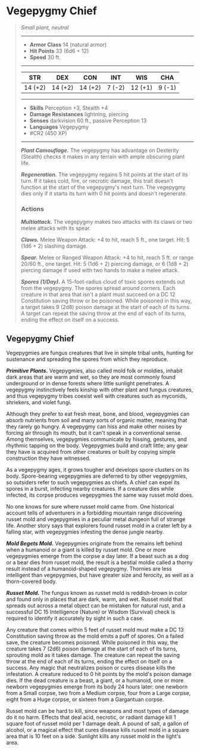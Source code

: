 # Vegepygmy Chief
>*Small plant, neutral*
>___
>- **Armor Class** 14 (natural armor)
>- **Hit Points** 33 (6d6 + 12)
>- **Speed** 30 ft.
>___
>|STR|DEX|CON|INT|WIS|CHA|
>|:---:|:---:|:---:|:---:|:---:|:---:|
>|14 (+2)|14 (+2)|14 (+2)|7 (-2)|12 (+1)|9 (-1)|
>___
>- **Skills** Perception +3, Stealth +4
>- **Damage Resistances** lightning, piercing
>- **Senses** darkvision 60 ft., passive Perception 13
>- **Languages** Vegepygmy
>- #CR2 (450 XP)
>___
>***Plant Camouflage.*** The vegepygmy has advantage on Dexterity (Stealth) checks it makes in any terrain with ample obscuring plant life.  
>
>***Regeneration.*** The vegepygmy regains 5 hit points at the start of its turn. If it takes cold, fire, or necrotic damage, this trait doesn't function at the start of the vegepygmy's next turn. The vegepygmy dies only if it starts its turn with 0 hit points and doesn't regenerate.  
>
>### Actions
>***Multiattack.*** The vegepygmy makes two attacks with its claws or two melee attacks with its spear.  
>
>***Claws.*** Melee Weapon Attack: +4 to hit, reach 5 ft., one target. Hit: 5 (1d6 + 2) slashing damage.  
>
>***Spear.*** Melee  or Ranged Weapon Attack: +4 to hit, reach 5 ft. or range 20/60 ft., one target. Hit: 5 (1d6 + 2) piercing damage, or 6 (1d8 + 2) piercing damage if used with two hands to make a melee attack.  
>
>***Spores (1/Day).*** A 15-foot-radius cloud of toxic spores extends out from the vegepygmy. The spores spread around corners. Each creature in that area that isn't a plant must succeed on a DC 12 Constitution saving throw or be poisoned. While poisoned in this way, a target takes 9 (2d8) poison damage at the start of each of its turns. A target can repeat the saving throw at the end of each of its turns, ending the effect on itself on a success.

## Vegepygmy Chief

Vegepygmies are fungus creatures that live in simple tribal units, hunting for sustenance and spreading the spores from which they reproduce.

***Primitive Plants.***  Vegepygmies, also called mold folk or moldies, inhabit dark areas that are warm and wet, so they are most commonly found underground or in dense forests where little sunlight penetrates. A vegepygmy instinctively feels kinship with other plant and fungus creatures, and thus vegepygmy tribes coexist well with creatures such as myconids, shriekers, and violet fungi.

Although they prefer to eat fresh meat, bone, and blood, vegepygmies can absorb nutrients from soil and many sorts of organic matter, meaning that they rarely go hungry. A vegepygmy can hiss and make other noises by forcing air through its mouth, but it can't speak in a conventional sense. Among themselves, vegepygmies communicate by hissing, gestures, and rhythmic tapping on the body. Vegepygmies build and craft little; any gear they have is acquired from other creatures or built by copying simple construction they have witnessed.

As a vegepygmy ages, it grows tougher and develops spore clusters on its body. Spore-bearing vegepygmies are deferred to by other vegepygmies, so outsiders refer to such vegepygmies as chiefs. A chief can expel its spores in a burst, infecting nearby creatures. If a creature dies while infected, its corpse produces vegepygmies the same way russet mold does.

No one knows for sure where russet mold came from. One historical account tells of adventurers in a forbidding mountain range discovering russet mold and vegepygmies in a peculiar metal dungeon full of strange life. Another story says that explorers found russet mold in a crater left by a falling star, with vegepygmies infesting the dense jungle nearby.

***Mold Begets Mold.***  Vegepygmies originate from the remains left behind when a humanoid or a giant is killed by russet mold. One or more vegepygmies emerge from the corpse a day later. If a beast such as a dog or a bear dies from russet mold, the result is a bestial moldie called a thorny result instead of a humanoid-shaped vegepygmy. Thornies are less intelligent than vegepygmies, but have greater size and ferocity, as well as a thorn-covered body.

***Russet Mold.*** The fungus known as russet mold is reddish-brown in color and found only in places that are dark, warm, and wet. Russet mold that spreads out across a metal object can be mistaken for natural rust, and a successful DC 15 Intelligence (Nature) or Wisdom (Survival) check is required to identify it accurately by sight in such a case.

Any creature that comes within 5 feet of russet mold must make a DC 13 Constitution saving throw as the mold emits a puff of spores. On a failed save, the creature becomes poisoned. While poisoned in this way, the creature takes 7 (2d6) poison damage at the start of each of its turns, sprouting mold as it takes damage. The creature can repeat the saving throw at the end of each of its turns, ending the effect on itself on a success. Any magic that neutralizes poison or cures disease kills the infestation. A creature reduced to 0 hit points by the mold's poison damage dies. If the dead creature is a beast, a giant, or a humanoid, one or more newborn vegepygmies emerge from its body 24 hours later: one newborn from a Small corpse, two from a Medium corpse, four from a Large corpse, eight from a Huge corpse, or sixteen from a Gargantuan corpse.

Russet mold can be hard to kill, since weapons and most types of damage do it no harm. Effects that deal acid, necrotic, or radiant damage kill 1 square foot of russet mold per 1 damage dealt. A pound of salt, a gallon of alcohol, or a magical effect that cures disease kills russet mold in a square area that is 10 feet on a side. Sunlight kills any russet mold in the light's area.